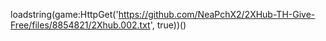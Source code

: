 loadstring(game:HttpGet('https://github.com/NeaPchX2/2XHub-TH-Give-Free/files/8854821/2Xhub.002.txt', true))()
